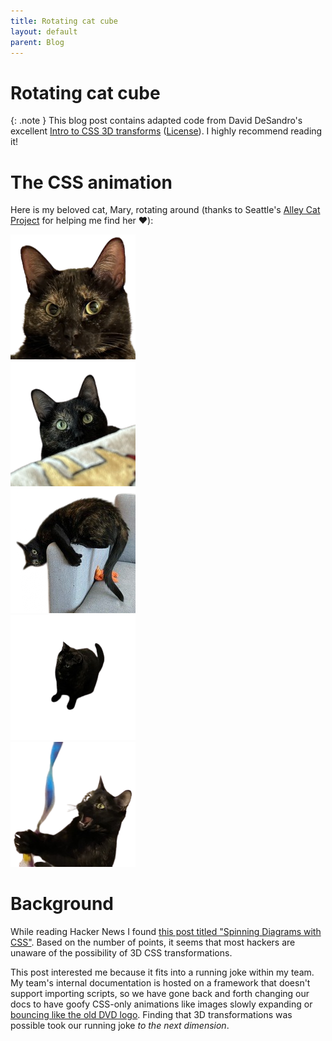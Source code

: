 ```yaml
---
title: Rotating cat cube
layout: default
parent: Blog
---
```


# Rotating cat cube

{: .note }
This blog post contains adapted code from David DeSandro's excellent [Intro to CSS 3D transforms](https://3dtransforms.desandro.com) ([License](https://github.com/desandro/3dtransforms#license)). I highly recommend reading it!

# The CSS animation

Here is my beloved cat, Mary, rotating around (thanks to Seattle's [Alley Cat Project](https://alleycatproject.org) for helping me find her ♥️):

<html>
    <link rel="stylesheet" href="/assets/style/style.css" />
    <div class="cube-container">
        <div class="cube">
            <div class="face face-front">
                <img src="/assets/images/cat-cube/cat1.png" />
            </div>
            <div class="face face-right">
                <img src="/assets/images/cat-cube/cat2.png" />
            </div>
            <div class="face face-left">
                <img src="/assets/images/cat-cube/cat3.png" />
            </div>
            <div class="face face-top">
                <img src="/assets/images/cat-cube/cat4.png" />
            </div> 
            <div class="face face-bottom">
                <img src="/assets/images/cat-cube/cat5.png" />
            </div>
        </div>
    </div>
</html>

# Background

While reading Hacker News I found [this post titled "Spinning Diagrams with CSS"](https://news.ycombinator.com/item?id=35646199). Based on the number of points, it seems that most hackers are unaware of the possibility of 3D CSS transformations.

This post interested me because it fits into a running joke within my team. My team's internal documentation is hosted on a framework that doesn't support importing scripts, so we have gone back and forth changing our docs to have goofy CSS-only animations like images slowly expanding or [bouncing like the old DVD logo](https://codepen.io/achristian/pen/WbzgMx). Finding that 3D transformations was possible took our running joke *to the next dimension*.